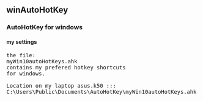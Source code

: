 ## winAutoHotKey
### AutoHotKey for windows
#### my settings

<pre>
the file:
myWin10autoHotKeys.ahk
contains my prefered hotkey shortcuts
for windows.

Location on my laptop asus.k50 :::
C:\Users\Public\Documents\AutoHotKey\myWin10autoHotKeys.ahk

</pre>
